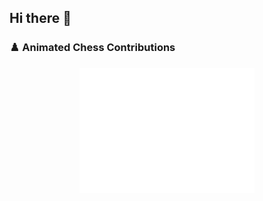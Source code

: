 ## Hi there 👋


### ♟️ Animated Chess Contributions

<p align="center">
  <img src="https://raw.githubusercontent.com/aarussh22/aarussh22/output/chess.svg" alt="Chess animation" />
</p>


<!--
**aarussh22/aarussh22** is a ✨ _special_ ✨ repository because its `README.md` (this file) appears on your GitHub profile.

Here are some ideas to get you started:

- 🔭 I’m currently working on ...
- 🌱 I’m currently learning ...
- 👯 I’m looking to collaborate on ...
- 🤔 I’m looking for help with ...
- 💬 Ask me about ...
- 📫 How to reach me: ...
- 😄 Pronouns: ...
- ⚡ Fun fact: ...
-->
